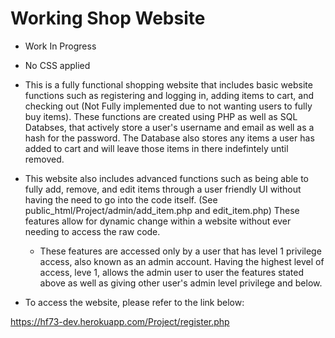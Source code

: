 # Working Shop Website
  - Work In Progress 
  - No CSS applied

- This is a fully functional shopping website that includes basic website functions such as registering and logging in, adding items to cart, and checking out (Not Fully implemented due to not wanting users to fully buy items). These functions are created using PHP as well as SQL Databses, that actively store a user's username and email as well as a hash for the password. The Database also stores any items a user has added to cart and will leave those items in there indefintely until removed. 

- This website also includes advanced functions such as being able to fully add, remove, and edit items through a user friendly UI without having the need to go into the code itself. (See public_html/Project/admin/add_item.php and edit_item.php) These features allow for dynamic change within a website without ever needing to access the raw code. 
  - These features are accessed only by a user that has level 1 privilege access, also known as an admin account. Having the highest level of access, leve 1, allows the admin user to user the features stated above as well as giving other user's admin level privilege and below. 


- To access the website, please refer to the link below:

https://hf73-dev.herokuapp.com/Project/register.php
